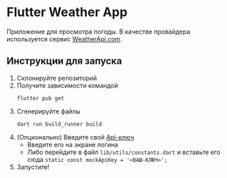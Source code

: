 # Flutter Weather App

Приложение для просмотра погоды. В качестве провайдера используется сервис [WeatherApi.com](https://www.weatherapi.com).

## Инструкции для запуска
1. Склонируйте репозиторий
2. Получите зависимости командой
    ```shell
    flutter pub get
    ```
3. Сгенерируйте файлы
    ```shell
    dart run build_runner build
    ```
4. (Опционально) Введите свой [Api-ключ](https://www.weatherapi.com/login.aspx)
    + Введите его на экране логина
    + Либо перейдите в файл ```lib/utils/constants.dart``` и вставьте его сюда ```static const mockApiKey = '<ВАШ-КЛЮЧ>';```
5. Запустите!
